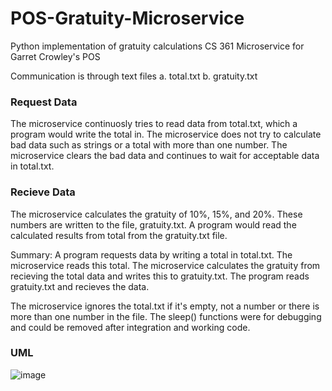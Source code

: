 # POS-Gratuity-Microservice
Python implementation of gratuity calculations
CS 361 Microservice for Garret Crowley's POS



Communication is through text files
    a. total.txt
    b. gratuity.txt

### Request Data ###

The microservice continuosly tries to read data from 
total.txt, which a program would write the total in. The microservice
does not try to calculate bad data such as strings or a total with 
more than one number.
The microservice clears the bad data and continues to 
wait for acceptable data in total.txt.

### Recieve Data ##
The microservice calculates the gratuity of 10%, 15%, and 20%.
These numbers are written to the file, gratuity.txt.
A program would read the calculated results from total from 
the gratuity.txt file.

Summary:
A program requests data by writing a total in total.txt. 
The microservice reads this total. 
The microservice calculates the gratuity from recieving 
the total data and writes this to gratuity.txt.
The program reads gratuity.txt and recieves the data.

The microservice ignores the total.txt if it's empty, not a number or
there is more than one number in the file. 
The sleep() functions were for debugging and could 
be removed after integration and working code.

### UML ###
![image](https://user-images.githubusercontent.com/102444358/197860049-125b8ccf-fadd-4823-863f-b0118a11edad.png)
